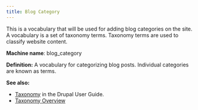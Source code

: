 ```yaml
---
title: Blog Category
---
```


This is a vocabulary that will be used for adding blog categories on the site. A vocabulary is a set of taxonomy terms. Taxonomy terms are used to classify website content.

**Machine name**: blog_category

**Definition:** A vocabulary for categorizing blog posts. Individual categories are known as terms.

**See also:**

*   [Taxonomy](https://www.drupal.org/docs/user_guide/en/structure-taxonomy.html) in the Drupal User Guide.
*   [Taxonomy Overview](/docs/content-structure/taxonomy/)
